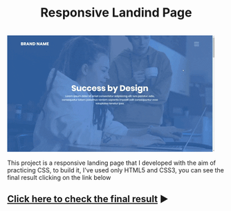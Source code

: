 <h1 align="center"> Responsive Landind Page</h1>

&nbsp;&nbsp;&nbsp;&nbsp;&nbsp;&nbsp;&nbsp;&nbsp;&nbsp;
&nbsp;&nbsp;&nbsp;&nbsp;&nbsp;&nbsp;&nbsp;&nbsp;&nbsp;
&nbsp;&nbsp;&nbsp;&nbsp;&nbsp;&nbsp;&nbsp;&nbsp;&nbsp;
&nbsp;&nbsp;&nbsp;&nbsp;&nbsp;&nbsp;&nbsp;&nbsp;&nbsp;
&nbsp;&nbsp;&nbsp;&nbsp;&nbsp;&nbsp;
![](Preview.gif)

This project is a responsive landing page that I developed with the aim of practicing CSS, to build it, I've used only HTML5 and CSS3, you can see the final result clicking on the link below

## [Click here to check the final result](https://tiagodiass.github.io/responsive-website) :arrow_forward:
